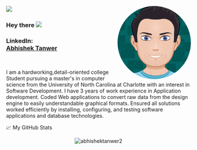 
<img align="right" src="https://github.com/abhishektanwer2/abhishektanwer2/blob/master/images/myAvatar.png" width="200" height="200" style="border-radius:50%">

<img src="https://img.shields.io/badge/LinkedIn-0077B5?style=for-the-badge&logo=linkedin&logoColor=white"/>

### Hey there <img src="https://media.giphy.com/media/hvRJCLFzcasrR4ia7z/giphy.gif" width="25px">

  ### LinkedIn: <div class="LI-profile-badge"  data-version="v1" data-size="medium" data-locale="en_US" data-type="vertical" data-theme="dark" data-vanity="abhishektanwer"><a class="LI-simple-link" href='https://www.linkedin.com/in/abhishektanwer?trk=profile-badge'>Abhishek Tanwer</a></div>
  
</a>
<br />

I am a hardworking,detail-oriented college Student pursuing a master's in computer science from the University of North Carolina at Charlotte with an interest in Software Development. I have 3 years of work experience in Application development. Coded Web applications to convert raw data from the design engine to easily understandable graphical formats. Ensured all solutions worked efficiently by installing, configuring, and testing software applications and database technologies.


📈 My GitHub Stats

<p align="center"> <img src="https://github-readme-stats.vercel.app/api?username=abhishektanwer2&show_icons=true&theme=dark" alt="abhishektanwer2" />




